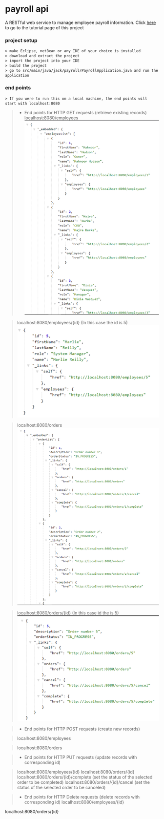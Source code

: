 # payroll api
 
A RESTful web service to manage employee payroll information.
Click [here](https://spring.io/guides/tutorials/rest/) to go to the tutorial page of this project 

### project setup
```
> make Eclipse, netBean or any IDE of your choice is installed
> download and extract the project
> import the project into your IDE
> build the project
> go to src/main/java/jack/payroll/PayrollApplication.java and run the application
```

### end points
```
> If you were to run this on a local machine, the end points will start with localhost:8080
```


> * End points for HTTP GET requests (retrieve existing records)
>localhost:8080/employees
    ![image not found](./screen-shots/employees.png)

>localhost:8080/employees/{id} (In this case the id is 5)
    ![image not found](./screen-shots/employee5.png)

>localhost:8080/orders
    ![image not found](./screen-shots/orders.png)

>localhost:8080/orders/{id} (In this case id the is 5)
    ![image not found](./screen-shots/order5.png)



> * End points for HTTP POST requests (create new records)

>localhost:8080/employees

>localhost:8080/orders

> * End points for HTTP PUT requests (update records with corresponding id)

>localhost:8080/employees/{id}
>localhost:8080/orders/{id}
>localhost:8080/orders/{id}/complete (set the status of the selected order to be completed)
>localhost:8080/orders/{id}/cancel (set the status of the selected order to be canceled)

> * End points for HTTP Delete requests (delete records with corresponding id)
localhost:8080/employees/{id}

localhost:8080/orders/{id}
